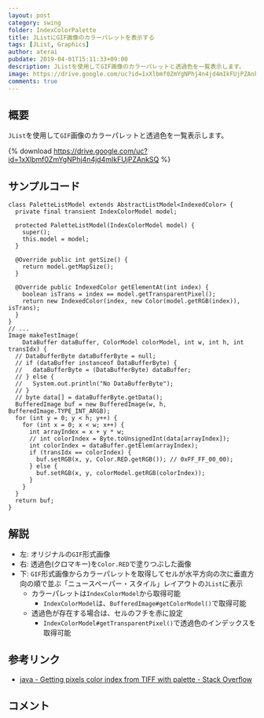 ```yaml
---
layout: post
category: swing
folder: IndexColorPalette
title: JListにGIF画像のカラーパレットを表示する
tags: [JList, Graphics]
author: aterai
pubdate: 2019-04-01T15:11:33+09:00
description: JListを使用してGIF画像のカラーパレットと透過色を一覧表示します。
image: https://drive.google.com/uc?id=1xXlbmf0ZmYgNPhj4n4jd4mIkFUjPZAnkSQ
comments: true
---
```

## 概要
`JList`を使用して`GIF`画像のカラーパレットと透過色を一覧表示します。

{% download https://drive.google.com/uc?id=1xXlbmf0ZmYgNPhj4n4jd4mIkFUjPZAnkSQ %}

## サンプルコード
<pre class="prettyprint"><code>class PaletteListModel extends AbstractListModel&lt;IndexedColor&gt; {
  private final transient IndexColorModel model;

  protected PaletteListModel(IndexColorModel model) {
    super();
    this.model = model;
  }

  @Override public int getSize() {
    return model.getMapSize();
  }

  @Override public IndexedColor getElementAt(int index) {
    boolean isTrans = index == model.getTransparentPixel();
    return new IndexedColor(index, new Color(model.getRGB(index)), isTrans);
  }
}
// ...
Image makeTestImage(
    DataBuffer dataBuffer, ColorModel colorModel, int w, int h, int transIdx) {
  // DataBufferByte dataBufferByte = null;
  // if (dataBuffer instanceof DataBufferByte) {
  //   dataBufferByte = (DataBufferByte) dataBuffer;
  // } else {
  //   System.out.println("No DataBufferByte");
  // }
  // byte data[] = dataBufferByte.getData();
  BufferedImage buf = new BufferedImage(w, h, BufferedImage.TYPE_INT_ARGB);
  for (int y = 0; y &lt; h; y++) {
    for (int x = 0; x &lt; w; x++) {
      int arrayIndex = x + y * w;
      // int colorIndex = Byte.toUnsignedInt(data[arrayIndex]);
      int colorIndex = dataBuffer.getElem(arrayIndex);
      if (transIdx == colorIndex) {
        buf.setRGB(x, y, Color.RED.getRGB()); // 0xFF_FF_00_00);
      } else {
        buf.setRGB(x, y, colorModel.getRGB(colorIndex));
      }
    }
  }
  return buf;
}
</code></pre>

## 解説
- 左: オリジナルの`GIF`形式画像
- 右: 透過色(クロマキー)を`Color.RED`で塗りつぶした画像
- 下: `GIF`形式画像からカラーパレットを取得してセルが水平方向の次に垂直方向の順で並ぶ「ニュースペーパー・スタイル」レイアウトの`JList`に表示
    - カラーパレットは`IndexColorModel`から取得可能
        - `IndexColorModel`は、`BufferedImage#getColorModel()`で取得可能
    - 透過色が存在する場合は、セルのフチを赤に設定
        - `IndexColorModel#getTransparentPixel()`で透過色のインデックスを取得可能

<!-- dummy comment line for breaking list -->

## 参考リンク
- [java - Getting pixels color index from TIFF with palette - Stack Overflow](https://stackoverflow.com/questions/21754795/getting-pixels-color-index-from-tiff-with-palette)

<!-- dummy comment line for breaking list -->

## コメント
